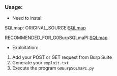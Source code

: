 ### Usage:

- Need to install 

SQLmap:
ORIGINAL_SOURCE:[SQLmap](https://github.com/sqlmapproject/sqlmap)

RECOMMENDED_FOR_G0BurpSQLmaPI:[SQLmap](https://github.com/nu11secur1ty/sqlmap-nu11secur1ty)

- Exploitation:
1. Add your POST or GET request from Burp Suite
2. Generate your `exploit.txt`
3. Execute the program `G0BurpSQLmaPI.py`
